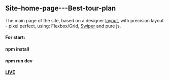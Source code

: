 ## Site-home-page---Best-tour-plan
The main page of the site, based on a designer [layout](https://github.com/AndrewShedov/Site-home-page---Best-tour-plan/tree/main/public/layout), with precision layout - pixel perfect, using: Flexbox/Grid, [Swiper](https://swiperjs.com/) and pure js.
#### For start:
#### npm install
#### npm run dev
#### [LIVE](https://site-home-page-best-tour-plan-andrewshedov.vercel.app/)


